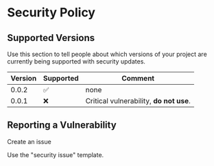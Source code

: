 # Security Policy

## Supported Versions

Use this section to tell people about which versions of your project are
currently being supported with security updates.

| Version | Supported          | Comment                                 |
| ------- | ------------------ | --------------------------------------- |
| 0.0.2   | :white_check_mark: | none                                    |
| 0.0.1   | :x:                | Critical vulnerability, **do not use**. |

## Reporting a Vulnerability

Create an issue

Use the "security issue" template.
